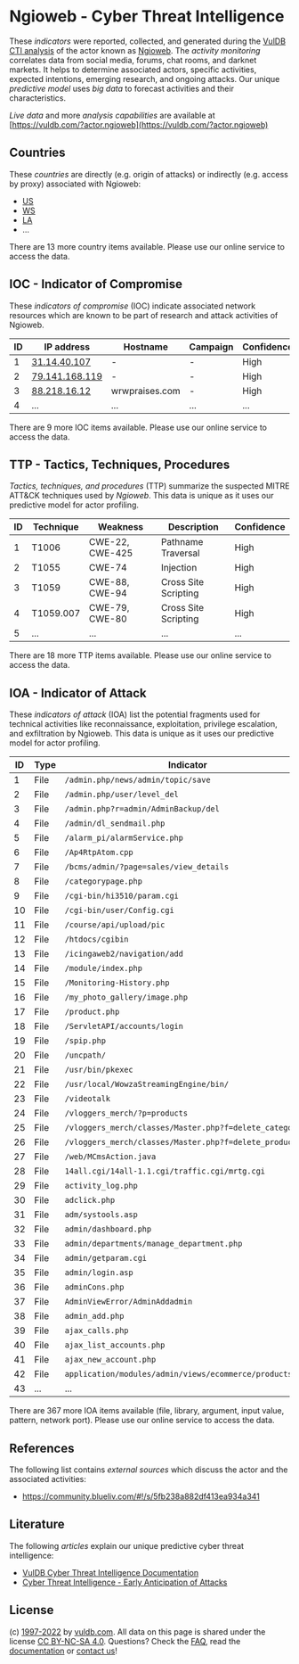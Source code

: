 # Ngioweb - Cyber Threat Intelligence

These _indicators_ were reported, collected, and generated during the [VulDB CTI analysis](https://vuldb.com/?kb.cti) of the actor known as [Ngioweb](https://vuldb.com/?actor.ngioweb). The _activity monitoring_ correlates data from social media, forums, chat rooms, and darknet markets. It helps to determine associated actors, specific activities, expected intentions, emerging research, and ongoing attacks. Our unique _predictive model_ uses _big data_ to forecast activities and their characteristics.

_Live data_ and more _analysis capabilities_ are available at [https://vuldb.com/?actor.ngioweb](https://vuldb.com/?actor.ngioweb)

## Countries

These _countries_ are directly (e.g. origin of attacks) or indirectly (e.g. access by proxy) associated with Ngioweb:

* [US](https://vuldb.com/?country.us)
* [WS](https://vuldb.com/?country.ws)
* [LA](https://vuldb.com/?country.la)
* ...

There are 13 more country items available. Please use our online service to access the data.

## IOC - Indicator of Compromise

These _indicators of compromise_ (IOC) indicate associated network resources which are known to be part of research and attack activities of Ngioweb.

ID | IP address | Hostname | Campaign | Confidence
-- | ---------- | -------- | -------- | ----------
1 | [31.14.40.107](https://vuldb.com/?ip.31.14.40.107) | - | - | High
2 | [79.141.168.119](https://vuldb.com/?ip.79.141.168.119) | - | - | High
3 | [88.218.16.12](https://vuldb.com/?ip.88.218.16.12) | wrwpraises.com | - | High
4 | ... | ... | ... | ...

There are 9 more IOC items available. Please use our online service to access the data.

## TTP - Tactics, Techniques, Procedures

_Tactics, techniques, and procedures_ (TTP) summarize the suspected MITRE ATT&CK techniques used by _Ngioweb_. This data is unique as it uses our predictive model for actor profiling.

ID | Technique | Weakness | Description | Confidence
-- | --------- | -------- | ----------- | ----------
1 | T1006 | CWE-22, CWE-425 | Pathname Traversal | High
2 | T1055 | CWE-74 | Injection | High
3 | T1059 | CWE-88, CWE-94 | Cross Site Scripting | High
4 | T1059.007 | CWE-79, CWE-80 | Cross Site Scripting | High
5 | ... | ... | ... | ...

There are 18 more TTP items available. Please use our online service to access the data.

## IOA - Indicator of Attack

These _indicators of attack_ (IOA) list the potential fragments used for technical activities like reconnaissance, exploitation, privilege escalation, and exfiltration by Ngioweb. This data is unique as it uses our predictive model for actor profiling.

ID | Type | Indicator | Confidence
-- | ---- | --------- | ----------
1 | File | `/admin.php/news/admin/topic/save` | High
2 | File | `/admin.php/user/level_del` | High
3 | File | `/admin.php?r=admin/AdminBackup/del` | High
4 | File | `/admin/dl_sendmail.php` | High
5 | File | `/alarm_pi/alarmService.php` | High
6 | File | `/Ap4RtpAtom.cpp` | High
7 | File | `/bcms/admin/?page=sales/view_details` | High
8 | File | `/categorypage.php` | High
9 | File | `/cgi-bin/hi3510/param.cgi` | High
10 | File | `/cgi-bin/user/Config.cgi` | High
11 | File | `/course/api/upload/pic` | High
12 | File | `/htdocs/cgibin` | High
13 | File | `/icingaweb2/navigation/add` | High
14 | File | `/module/index.php` | High
15 | File | `/Monitoring-History.php` | High
16 | File | `/my_photo_gallery/image.php` | High
17 | File | `/product.php` | Medium
18 | File | `/ServletAPI/accounts/login` | High
19 | File | `/spip.php` | Medium
20 | File | `/uncpath/` | Medium
21 | File | `/usr/bin/pkexec` | High
22 | File | `/usr/local/WowzaStreamingEngine/bin/` | High
23 | File | `/videotalk` | Medium
24 | File | `/vloggers_merch/?p=products` | High
25 | File | `/vloggers_merch/classes/Master.php?f=delete_category` | High
26 | File | `/vloggers_merch/classes/Master.php?f=delete_product` | High
27 | File | `/web/MCmsAction.java` | High
28 | File | `14all.cgi/14all-1.1.cgi/traffic.cgi/mrtg.cgi` | High
29 | File | `activity_log.php` | High
30 | File | `adclick.php` | Medium
31 | File | `adm/systools.asp` | High
32 | File | `admin/dashboard.php` | High
33 | File | `admin/departments/manage_department.php` | High
34 | File | `admin/getparam.cgi` | High
35 | File | `admin/login.asp` | High
36 | File | `adminCons.php` | High
37 | File | `AdminViewError/AdminAddadmin` | High
38 | File | `admin_add.php` | High
39 | File | `ajax_calls.php` | High
40 | File | `ajax_list_accounts.php` | High
41 | File | `ajax_new_account.php` | High
42 | File | `application/modules/admin/views/ecommerce/products.php` | High
43 | ... | ... | ...

There are 367 more IOA items available (file, library, argument, input value, pattern, network port). Please use our online service to access the data.

## References

The following list contains _external sources_ which discuss the actor and the associated activities:

* https://community.blueliv.com/#!/s/5fb238a882df413ea934a341

## Literature

The following _articles_ explain our unique predictive cyber threat intelligence:

* [VulDB Cyber Threat Intelligence Documentation](https://vuldb.com/?kb.cti)
* [Cyber Threat Intelligence - Early Anticipation of Attacks](https://www.scip.ch/en/?labs.20201022)

## License

(c) [1997-2022](https://vuldb.com/?kb.changelog) by [vuldb.com](https://vuldb.com/?kb.about). All data on this page is shared under the license [CC BY-NC-SA 4.0](https://creativecommons.org/licenses/by-nc-sa/4.0/). Questions? Check the [FAQ](https://vuldb.com/?kb.faq), read the [documentation](https://vuldb.com/?kb) or [contact us](https://vuldb.com/?contact)!
